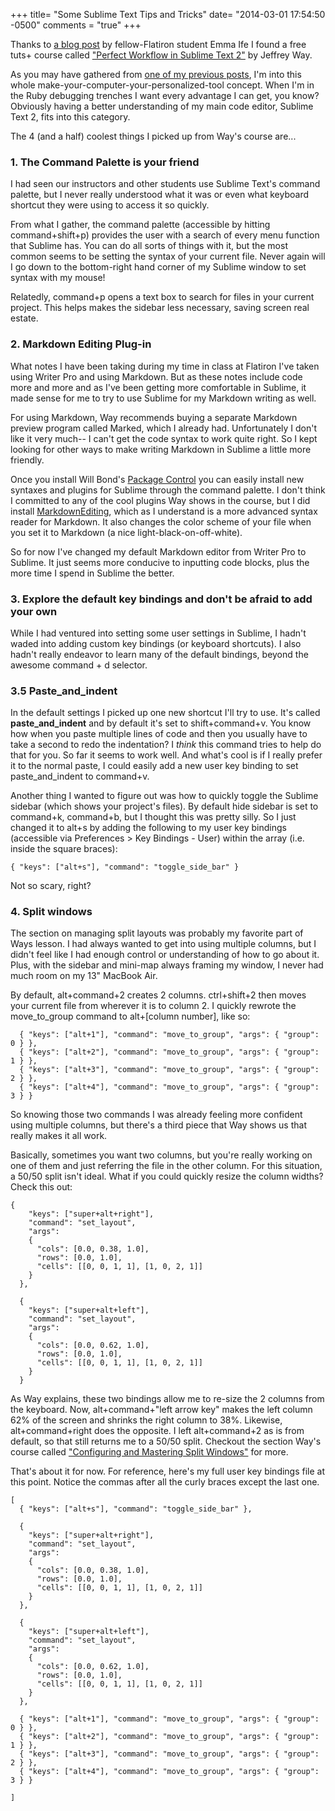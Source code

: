 +++
title= "Some Sublime Text Tips and Tricks"
date= "2014-03-01 17:54:50 -0500"
comments = "true"
+++

Thanks to [a blog post](http://ifeisshort.wordpress.com/2014/02/28/simply-sublime-part-1/) by fellow-Flatiron student Emma Ife I found a free tuts+ course called ["Perfect Workflow in Sublime Text 2"](https://tutsplus.com/course/improve-workflow-in-sublime-text-2/) by Jeffrey Way. 

As you may have gathered from [one of my previous posts](http://sts10.github.io/blog/2014/02/14/my-current-coding-setup/), I'm into this whole make-your-computer-your-personalized-tool concept. When I'm in the Ruby debugging trenches I want every advantage I can get, you know? Obviously having a better understanding of my main code editor, Sublime Text 2, fits into this category. 

The 4 (and a half) coolest things I picked up from Way's course are...

<!-- more -->

### 1. The Command Palette is your friend

I had seen our instructors and other students use Sublime Text's command palette, but I never really understood what it was or even what keyboard shortcut they were using to access it so quickly. 

From what I gather, the command palette (accessible by hitting command+shift+p) provides the user with a search of every menu function that Sublime has. You can do all sorts of things with it, but the most common seems to be setting the syntax of your current file. Never again will I go down to the bottom-right hand corner of my Sublime window to set syntax with my mouse!

Relatedly, command+p opens a text box to search for files in your current project. This helps makes the sidebar less necessary, saving screen real estate. 

### 2. Markdown Editing Plug-in

What notes I have been taking during my time in class at Flatiron I've taken using Writer Pro and using Markdown. But as these notes include code more and more and as I've been getting more comfortable in Sublime, it made sense for me to try to use Sublime for my Markdown writing as well. 

For using Markdown, Way recommends buying a separate Markdown preview program called Marked, which I already had. Unfortunately I don't like it very much-- I can't get the code syntax to work quite right. So I kept looking for other ways to make writing Markdown in Sublime a little more friendly. 

Once you install Will Bond's [Package Control](https://sublime.wbond.net/) you can easily install new syntaxes and plugins for Sublime through the command palette. I don't think I committed to any of the cool plugins Way shows in the course, but I did install [MarkdownEditing](https://sublime.wbond.net/packages/MarkdownEditing), which as I understand is a more advanced syntax reader for Markdown. It also changes the color scheme of your file when you set it to Markdown (a nice light-black-on-off-white). 

So for now I've changed my default Markdown editor from Writer Pro to Sublime. It just seems more conducive to inputting code blocks, plus the more time I spend in Sublime the better.

### 3. Explore the default key bindings and don't be afraid to add your own

While I had ventured into setting some user settings in Sublime, I hadn't waded into adding custom key bindings (or keyboard shortcuts). I also hadn't really endeavor to learn many of the default bindings, beyond the awesome command + d selector. 

### 3.5 Paste_and_indent

In the default settings I picked up one new shortcut I'll try to use. It's called **paste_and_indent** and by default it's set to shift+command+v. You know how when you paste multiple lines of code and then you usually have to take a second to redo the indentation? I _think_ this command tries to help do that for you. So far it seems to work well. And what's cool is if I really prefer it to the normal paste, I could easily add a new user key binding to set paste_and_indent to command+v. 

Another thing I wanted to figure out was how to quickly toggle the Sublime sidebar (which shows your project's files). By default hide sidebar is set to command+k, command+b, but I thought this was pretty silly. So I just changed it to alt+s by adding the following to my user key bindings (accessible via Preferences > Key Bindings - User) within the array (i.e. inside the square braces): 

```
{ "keys": ["alt+s"], "command": "toggle_side_bar" }
```

Not so scary, right? 

### 4. Split windows

The section on managing split layouts was probably my favorite part of Ways lesson. I had always wanted to get into using multiple columns, but I didn't feel like I had enough control or understanding of how to go about it. Plus, with the sidebar and mini-map always framing my window, I never had much room on my 13" MacBook Air. 

By default, alt+command+2 creates 2 columns. ctrl+shift+2 then moves your current file from wherever it is to column 2. I quickly rewrote the move_to_group command to alt+[column number], like so: 

```
  { "keys": ["alt+1"], "command": "move_to_group", "args": { "group": 0 } },
  { "keys": ["alt+2"], "command": "move_to_group", "args": { "group": 1 } },
  { "keys": ["alt+3"], "command": "move_to_group", "args": { "group": 2 } },
  { "keys": ["alt+4"], "command": "move_to_group", "args": { "group": 3 } }
```

So knowing those two commands I was already feeling more confident using multiple columns, but there's a third piece that Way shows us that really makes it all work. 

Basically, sometimes you want two columns, but you're really working on one of them and just referring the file in the other column. For this situation, a 50/50 split isn't ideal. What if you could quickly resize the column widths? Check this out: 

```
{
    "keys": ["super+alt+right"],
    "command": "set_layout",
    "args":
    {
      "cols": [0.0, 0.38, 1.0],
      "rows": [0.0, 1.0],
      "cells": [[0, 0, 1, 1], [1, 0, 2, 1]]
    }
  },

  {
    "keys": ["super+alt+left"],
    "command": "set_layout",
    "args":
    {
      "cols": [0.0, 0.62, 1.0],
      "rows": [0.0, 1.0],
      "cells": [[0, 0, 1, 1], [1, 0, 2, 1]]
    }
  }
```

As Way explains, these two bindings allow me to re-size the 2 columns from the keyboard. Now, alt+command+"left arrow key" makes the left column 62% of the screen and shrinks the right column to 38%. Likewise, alt+command+right does the opposite. I left alt+command+2 as is from default, so that still returns me to a 50/50 split. Checkout the section Way's course called ["Configuring and Mastering Split Windows"](https://tutsplus.com/lesson/configuring-and-mastering-split-windows/) for more. 


That's about it for now. For reference, here's my full user key bindings file at this point. Notice the commas after all the curly braces except the last one.


```
[
  { "keys": ["alt+s"], "command": "toggle_side_bar" },

  {
    "keys": ["super+alt+right"],
    "command": "set_layout",
    "args":
    {
      "cols": [0.0, 0.38, 1.0],
      "rows": [0.0, 1.0],
      "cells": [[0, 0, 1, 1], [1, 0, 2, 1]]
    }
  },

  {
    "keys": ["super+alt+left"],
    "command": "set_layout",
    "args":
    {
      "cols": [0.0, 0.62, 1.0],
      "rows": [0.0, 1.0],
      "cells": [[0, 0, 1, 1], [1, 0, 2, 1]]
    }
  },

  { "keys": ["alt+1"], "command": "move_to_group", "args": { "group": 0 } },
  { "keys": ["alt+2"], "command": "move_to_group", "args": { "group": 1 } },
  { "keys": ["alt+3"], "command": "move_to_group", "args": { "group": 2 } },
  { "keys": ["alt+4"], "command": "move_to_group", "args": { "group": 3 } }

]
```








